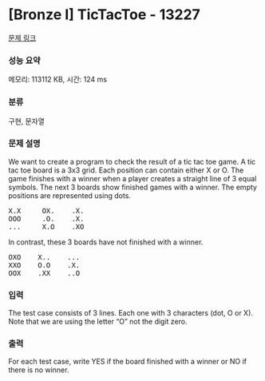 # [Bronze I] TicTacToe - 13227 

[문제 링크](https://www.acmicpc.net/problem/13227) 

### 성능 요약

메모리: 113112 KB, 시간: 124 ms

### 분류

구현, 문자열

### 문제 설명

<p>We want to create a program to check the result of a tic tac toe game. A tic tac toe board is a 3x3 grid. Each position can contain either X or O. The game finishes with a winner when a player creates a straight line of 3 equal symbols. The next 3 boards show finished games with a winner. The empty positions are represented using dots. </p>

<pre>X.X     OX.    .X.
OOO     .O.    .X.
...     X.O    .XO</pre>

<p>In contrast, these 3 boards have not finished with a winner.</p>

<pre>OXO    X..    ...
XXO    O.O    .X.
OOX    .XX    ..O</pre>

### 입력 

 <p>The test case consists of 3 lines. Each one with 3 characters (dot, O or X). Note that we are using the letter “O” not the digit zero.</p>

### 출력 

 <p>For each test case, write YES if the board finished with a winner or NO if there is no winner.</p>

